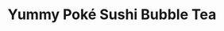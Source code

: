 ---
layout: place
title: "Yummy Poké Sushi Bubble Tea"
permalink: /connecticut/hamden/yummy-poke-sushi-bubble-tea.html
stateAbbr: CT
stateName: Connecticut
cityName: Hamden
seo:
  name: "Yummy Poké Sushi Bubble Tea"
  type: Restaurant
  links: null
description: "Yummy Poké Sushi Bubble Tea serves delicious sushi in Hamden, Connecticut. Try fresh Japanese dishes for a great dining experience. "
place_id: ChIJ5-iqWrHb54kR1NgohWHJgEk
photos:
  - name: >-
      places/ChIJ5-iqWrHb54kR1NgohWHJgEk/photos/AeeoHcKEdXhHOPzeUq1UgGEpa-4nTv5KULJJyEgoCZ9ohVn4dTYthNh-wJpyLkIj_J1cJ6BRmy8zg79mblgT0El3dcrHo7688ZpxCIvO5tBsUk3Eurzh5LXFNcbG79GBysVuJcOtrD73edP_DHq58RrXGzwltHdymGaV6rR9xmfUMC1GS9j41W66AsVuO8Fc1oxec_zgsDR8DCdBeNgqAojzj80LHijoMNDv1yprTMRhzUUP6rgfzvOXQIGXgCEfFnp3ufOeZYisufgcEf9nTTrWIyy59Z_sgTWOgU7oQ3UIpv0dTg
    widthPx: 1280
    heightPx: 1707
    authorAttributions:
      - displayName: Yummy Poké Sushi Bubble Tea
        uri: https://maps.google.com/maps/contrib/103336507486434896691
        photoUri: >-
          https://lh3.googleusercontent.com/a/ACg8ocL0-xyX_Y1cII-m5DUqsxmi4JbL4PjSstiyJVCHNvWKPaSPqA=s100-p-k-no-mo
    flagContentUri: >-
      https://www.google.com/local/imagery/report/?cb_client=maps_api_places.places_api&image_key=!1e10!2sAF1QipMQBoFyrqkJKq76iEbrp-I65l8eggH_KNGxsMUK&hl=en-US
    googleMapsUri: >-
      https://www.google.com/maps/place//data=!3m4!1e2!3m2!1sAF1QipMQBoFyrqkJKq76iEbrp-I65l8eggH_KNGxsMUK!2e10!4m2!3m1!1s0x89e7dbb15aaae8e7:0x4980c9618528d8d4
  - name: >-
      places/ChIJ5-iqWrHb54kR1NgohWHJgEk/photos/AeeoHcI92Q5kdIiHMc54Kx-W6yB7-pU3eC4ktWK4dL5g2g4-LhERArIPqkkZSFqLYhT8QER14Mnqd5sD4SsOjwEEqTrOfQ07gRdUYF7CwEAte6BWemAUwkX02OhqHwUyk7qyyLAuZtwChzFeAI6XqDllz8NPT1vHAQsFXZzeIYuvHrpX1KQjgAqo6ZTnJzcatORrAKsCY-MIGvgciPB3Ckwnj_vZqojUtx1guAWl4BZfid9QikxIwR-dZ60fkp8OfyF97G6x4ZgU7gmVUmxPnCDEwP_9NLHqaRlkY-M8nVqGXUVOEkhrcgKZMn_br5QQk6NazQ0r6qsFbQX0eigY07WEUIKpVmtmON5B2wUbeKfp-Crwh4-EEgP6yegViZ2EIN3XTvwihbQ3zn0TS2HPFq8lOqHOpURzwV_9F2tJl4OC9s6E_w
    widthPx: 3024
    heightPx: 4032
    authorAttributions:
      - displayName: Dacheng Zhao
        uri: https://maps.google.com/maps/contrib/103920059386355640801
        photoUri: >-
          https://lh3.googleusercontent.com/a/ACg8ocJcST7bJBi7LusurdHSFfqPTsu35QzW179bl91PIzrAyZR5sg=s100-p-k-no-mo
    flagContentUri: >-
      https://www.google.com/local/imagery/report/?cb_client=maps_api_places.places_api&image_key=!1e10!2sCIHM0ogKEICAgICbmeT5RA&hl=en-US
    googleMapsUri: >-
      https://www.google.com/maps/place//data=!3m4!1e2!3m2!1sCIHM0ogKEICAgICbmeT5RA!2e10!4m2!3m1!1s0x89e7dbb15aaae8e7:0x4980c9618528d8d4
  - name: >-
      places/ChIJ5-iqWrHb54kR1NgohWHJgEk/photos/AeeoHcJYhOEF7lgW58zB4rEZWvHzrdeHpDtc8so4T7mjzb40-ULeixJTITw6oEeeYRjvan7Rlr2mN0kGu4k0uymNEI7_EzqoDIpXFAtxjUqEB686AjarqF_TQz6Flcp0l_v2-42Gu7bjpAMT6zveugXE1GsCxztU3M6cT9mwW70jYLTWc1SVOPcU-udc5mDqDINa7qU_wxhwYUvN8wcq0qnObaGcHpGSAPNG_8vifHshAfNedjvNZRZs0FqEr2CCPOgH_tYnbnlQBq49jIA5qNbUZLMTiubXZgr5Eu83yXWa3jhMsDMwu99ZgdLhwdUGcoFP7vTJUBFGpc7idMz6aUti8-A4wN_A-ULupZdjq762znTa9gH7kYlYtQYiCRzytb-AmpGDu2u-bU1rviDRbA-nq4P4UD6ZYdbr0o-DMIzQdnJE4RpN
    widthPx: 3024
    heightPx: 4032
    authorAttributions:
      - displayName: Jeni Baker
        uri: https://maps.google.com/maps/contrib/110071358668087933916
        photoUri: >-
          https://lh3.googleusercontent.com/a-/ALV-UjW3MD9umtOOG7Qpzf0Az2dcudBvAA_IZmzqZ1TBJk5hyjytP96d=s100-p-k-no-mo
    flagContentUri: >-
      https://www.google.com/local/imagery/report/?cb_client=maps_api_places.places_api&image_key=!1e10!2sCIHM0ogKEICAgIDO3rPtzQE&hl=en-US
    googleMapsUri: >-
      https://www.google.com/maps/place//data=!3m4!1e2!3m2!1sCIHM0ogKEICAgIDO3rPtzQE!2e10!4m2!3m1!1s0x89e7dbb15aaae8e7:0x4980c9618528d8d4
  - name: >-
      places/ChIJ5-iqWrHb54kR1NgohWHJgEk/photos/AeeoHcIzUHFWQJDThnFshpr9HF478Yv6PDA2zc2xuBgZOKKd_aylghKI0KSqm_4m_ra8tveGSKfnMeuJ8kHC-2ZBNVaCDV2v9k6hvdq77iVUwHV7Igwm3zv8Lqh-MTydHwJe4p9EdSgY_dyLKoVFFskLRqeUP6BX3Cxj-Qjz237I4cspPWux-MlIbnzuO3CjWjDx7latOh0ijixd5aQJ-EBe3XcsBJuW00samU4a4hVAfE4-X5UfM3A5VVTlngfrrJRMHfEgrHFsY2KNHNq8lHKI2H9Yj5hXz00FsuxjkDLNpX5xM1sENumFpgPfbzi9vijdvFC1qEujZMTMF-ZpFf-1cwt_fKh-XQSwvgW3psyhqyR7rlH85dbioAK1jCPvImNR_EI_SfC1QIuMAyBljK_eJNwhTUdkK8TuULMt2K7PtkX9mRjZ
    widthPx: 4032
    heightPx: 3024
    authorAttributions:
      - displayName: David W Cox
        uri: https://maps.google.com/maps/contrib/105801498349573267423
        photoUri: >-
          https://lh3.googleusercontent.com/a-/ALV-UjVU8dJsRSmgMJ_hO8jkuS_OG-2q-vjU4LEFzj4MCu2N3sstkqE=s100-p-k-no-mo
    flagContentUri: >-
      https://www.google.com/local/imagery/report/?cb_client=maps_api_places.places_api&image_key=!1e10!2sCIHM0ogKEICAgIDOqbnwmwE&hl=en-US
    googleMapsUri: >-
      https://www.google.com/maps/place//data=!3m4!1e2!3m2!1sCIHM0ogKEICAgIDOqbnwmwE!2e10!4m2!3m1!1s0x89e7dbb15aaae8e7:0x4980c9618528d8d4
  - name: >-
      places/ChIJ5-iqWrHb54kR1NgohWHJgEk/photos/AeeoHcJwje7oUUlMgV1OrGfamFrlfPG3Y8QtyHdfWnPR2T4n-QnICVzCx3c5XKTJmyojV0TA0CdJ8V3WAY5hM8AlWkj1D1PmkSGrfrllgotFtGmv7MLftwavZ3W59Zgj78HMGr2DmK1ss1wka_hyFp-UHYHYVK0eGcN_sCDfI-UT9M0Bauv8t2svZHu4spGRsF1q21uCk1gx4l9R2brad33ptmZFyDpuB81d132EO20K9xKvz0xv2rXIwMzcu7W36VxeriYeZJuHOEgZVGGaBtnw5BMWMsy2UJffPQxSXMHsEfKMEYmebnwBwndb5BhhvuHlyGorLtSDWVG3aZVpGQO2qX266mT3C7e1f1RB6gEpz8VDkEc9-zU4jqzaq1XIKYy8aYBLyJKidgwahmtUZVCt7KUezMWgrhUaC6TlA8q7hqG-Ug
    widthPx: 4032
    heightPx: 3024
    authorAttributions:
      - displayName: Shirley Kuan
        uri: https://maps.google.com/maps/contrib/106136739886921019117
        photoUri: >-
          https://lh3.googleusercontent.com/a-/ALV-UjXMkYwg3CZcA_kIyjHR7cgQW9zZ4vvAnqvOud63XW9eUWebIqRHhg=s100-p-k-no-mo
    flagContentUri: >-
      https://www.google.com/local/imagery/report/?cb_client=maps_api_places.places_api&image_key=!1e10!2sCIHM0ogKEICAgIDWqqqpSQ&hl=en-US
    googleMapsUri: >-
      https://www.google.com/maps/place//data=!3m4!1e2!3m2!1sCIHM0ogKEICAgIDWqqqpSQ!2e10!4m2!3m1!1s0x89e7dbb15aaae8e7:0x4980c9618528d8d4
  - name: >-
      places/ChIJ5-iqWrHb54kR1NgohWHJgEk/photos/AeeoHcLrEzt-Qby9q--ENO7KqbtfUP1kkEtvsg5iiXrqvO2N7r-S4uA-wukbLSX1OO7MCo-GCD-riR3CeHCIeS4_XGE__jaFvoIXu1gX6b6yNv3nHbe9B-MMcJKP6DjMemXDg1zMPFz7gOrPsgFWBYLlSomTfDaIxplbVbReABjp4A09kon5a0q2GFIAFBYhD8Qofde9W9zxhz03UzbOFqEhUkp3HXfwj0FOXbCQfLPF-YXsb3l4TENAsHaGpq5oActXtODCqIPAfaq25oNY_bEx9ljw97FELKRk1MyNLaZTA-4Mfg
    widthPx: 1280
    heightPx: 1707
    authorAttributions:
      - displayName: Yummy Poké Sushi Bubble Tea
        uri: https://maps.google.com/maps/contrib/103336507486434896691
        photoUri: >-
          https://lh3.googleusercontent.com/a/ACg8ocL0-xyX_Y1cII-m5DUqsxmi4JbL4PjSstiyJVCHNvWKPaSPqA=s100-p-k-no-mo
    flagContentUri: >-
      https://www.google.com/local/imagery/report/?cb_client=maps_api_places.places_api&image_key=!1e10!2sAF1QipPW0zwVP2GHa5FPJZdGcxy3iYjhSlhp9WBZm2kd&hl=en-US
    googleMapsUri: >-
      https://www.google.com/maps/place//data=!3m4!1e2!3m2!1sAF1QipPW0zwVP2GHa5FPJZdGcxy3iYjhSlhp9WBZm2kd!2e10!4m2!3m1!1s0x89e7dbb15aaae8e7:0x4980c9618528d8d4
  - name: >-
      places/ChIJ5-iqWrHb54kR1NgohWHJgEk/photos/AeeoHcLuh-tel_Cw1CN0vp2ex0_28pWTBMsYeOG17MZ8g04WQDK_zRpxmwnu7w9t8cq-kpU1kn-D86hRdqU6HQNPqt1825u0sZ-IW0QZRmivPzBIwsETJeN_WQE9qV_H8uPxRjbokqzh5riUbbWoRpptVVF99rdEh-TWtugX9K2swI4u_ruxfB6NUCwjHfJrc0Pnd_0tblhv304nO5TvkppBoBlM7FiLbXVCwxYZlVeCfwk5npr9ZNc7szoKZrXGZAH4bhlL6b5unDWSi1i_N_9-2s41BaqdKS5Rt9DtpcJje2-eKzC2mjjzanmONlQWHmHw08x1mU2Go9zYWfi4vhTUS7OHbZDKC4h4T3K128J1qukmfNG_Iz7hv0arPz1IsoaCD5ZGgeIpdPzrgcbxZMIOkl7xtqiJnaYMTyo19ozq4Yv-a2Vv
    widthPx: 3000
    heightPx: 4000
    authorAttributions:
      - displayName: James Harakaly
        uri: https://maps.google.com/maps/contrib/101363891800193542474
        photoUri: >-
          https://lh3.googleusercontent.com/a-/ALV-UjWoHJpe5OHbpNxZJBdsc6XconaI8JZ7vvJUUCUMBs48bUs56-bOTw=s100-p-k-no-mo
    flagContentUri: >-
      https://www.google.com/local/imagery/report/?cb_client=maps_api_places.places_api&image_key=!1e10!2sCIHM0ogKEICAgIDPidL68wE&hl=en-US
    googleMapsUri: >-
      https://www.google.com/maps/place//data=!3m4!1e2!3m2!1sCIHM0ogKEICAgIDPidL68wE!2e10!4m2!3m1!1s0x89e7dbb15aaae8e7:0x4980c9618528d8d4
  - name: >-
      places/ChIJ5-iqWrHb54kR1NgohWHJgEk/photos/AeeoHcIWh1Uf3imoI3GuNtfFc6PQrvZ5hsVTsNI_lDwn1BBy8YjPUYKzPYW0UvIsaa8Gc96nm4JrNjdgKLNNePQGkfC-gP38ATMDIw5774aZpqRLT2q3oSiQEBnQ9eTOdVEwmny6-nW3GU_l5sHB_ENIZjmkrho_SnyhKVhUY-AddCzizsp7x6Cr-fWhOGMrpnypmMOe3s13cYirlboE1PEB9H0Vo3Z1Il9o0e0d4SzEvsnX99J8M2MwktKcA4gGgrT5kIhN6QmbIh06j8BggjfVimnRwWgCzPXyqh6CRvu0IKudFg
    widthPx: 1280
    heightPx: 1707
    authorAttributions:
      - displayName: Yummy Poké Sushi Bubble Tea
        uri: https://maps.google.com/maps/contrib/103336507486434896691
        photoUri: >-
          https://lh3.googleusercontent.com/a/ACg8ocL0-xyX_Y1cII-m5DUqsxmi4JbL4PjSstiyJVCHNvWKPaSPqA=s100-p-k-no-mo
    flagContentUri: >-
      https://www.google.com/local/imagery/report/?cb_client=maps_api_places.places_api&image_key=!1e10!2sAF1QipOcfhYOS7a8BgN7NE6750_6K75VZEzHuzqz3qef&hl=en-US
    googleMapsUri: >-
      https://www.google.com/maps/place//data=!3m4!1e2!3m2!1sAF1QipOcfhYOS7a8BgN7NE6750_6K75VZEzHuzqz3qef!2e10!4m2!3m1!1s0x89e7dbb15aaae8e7:0x4980c9618528d8d4
  - name: >-
      places/ChIJ5-iqWrHb54kR1NgohWHJgEk/photos/AeeoHcKdLy3UH8zgjNeqAXzKnASg_hcuuiTQVHat41AOMefl16OtNFeDZ7NQED2qivCxciwa1D75wVJZaCneOW0RlxxAGr-AMZcB7QqWFpN4PgIvMvCOERp9z7mrHOLa4gsnJQ9g2QTMqXKBsDxoU1wxOhc_-JHojMs0jQ_N2kwe4LSxkTznsRT2POKy0Z8XgrFViMnNR27ICqk-ZfyL5WeTRss_xP4rb_JWwTaX6z7-uByKllxCl6hJPwbpIvoRIfV-Wha5bI_YDslYj4x4rZuxCp0j7BkYVbOOW3KjWRMMfJfuHGkeAKhDUAGox0a8lCdKKNanSSFs6pxv5Qbih_tOgBFLVRDWv5Q7HJGgLSXCQ16nQOy16e86TCAPG4fyonOSrKa__aUpMepcqYZYPdI3UHvHzu2fzl1QUNJvdaz7vGcM7vpn
    widthPx: 3024
    heightPx: 4032
    authorAttributions:
      - displayName: Andrea Vitola
        uri: https://maps.google.com/maps/contrib/108402006442786024458
        photoUri: >-
          https://lh3.googleusercontent.com/a/ACg8ocK0YknEqop2QLgRvSWbUDrQXGZIXgVc4d7JfIJeNmQPDF0_OA=s100-p-k-no-mo
    flagContentUri: >-
      https://www.google.com/local/imagery/report/?cb_client=maps_api_places.places_api&image_key=!1e10!2sCIHM0ogKEICAgICO4pyCxQE&hl=en-US
    googleMapsUri: >-
      https://www.google.com/maps/place//data=!3m4!1e2!3m2!1sCIHM0ogKEICAgICO4pyCxQE!2e10!4m2!3m1!1s0x89e7dbb15aaae8e7:0x4980c9618528d8d4
  - name: >-
      places/ChIJ5-iqWrHb54kR1NgohWHJgEk/photos/AeeoHcJPyZYncLxRVsxd0-gyj6sVL5_HECOR4czYHJXNs8G0FYRVYCy-x3gRavdvMw5wYwwbQ0BVTOTZpFEllF-zihED45MMcE4puez74xVqRjjPL3mv0AMevjOlYR9Egasz_ok38AMlCw-kT_ko1KPbe1wFyCBP3Zb_kIUZRmMGJz13UYbijpj61IP_kEDyVLC3A81zQ8rrc6jsl3NtWMWJrQoKnG5htqMcM1pQ9sdfkBC9Hw5cDVINmq4luS-ol_0aPeNOCmNEwe2d8QWgOdkFprdspHTwX4iXWk8MAVVCZyrwiWn9UKgfy2_-yty7DwmkAVFUZo8ZfSWf5K7PuvO8vEhzeQ-eCAkKB46YkRVrd-SGykdwkrXQCXNcQ-rBc7g2m3i1hvFVpqdfeuBQQsRREoJXdz163lBR4G5w22hRIFsQzgSr
    widthPx: 2268
    heightPx: 4032
    authorAttributions:
      - displayName: Ian Hutchinson
        uri: https://maps.google.com/maps/contrib/108516089933360265587
        photoUri: >-
          https://lh3.googleusercontent.com/a-/ALV-UjXyi72iHAxhm7yT6wuOQ1CGiI4Why8taZDovoO1Bq9VQlEvLHyH=s100-p-k-no-mo
    flagContentUri: >-
      https://www.google.com/local/imagery/report/?cb_client=maps_api_places.places_api&image_key=!1e10!2sCIHM0ogKEICAgID7m-aBrQE&hl=en-US
    googleMapsUri: >-
      https://www.google.com/maps/place//data=!3m4!1e2!3m2!1sCIHM0ogKEICAgID7m-aBrQE!2e10!4m2!3m1!1s0x89e7dbb15aaae8e7:0x4980c9618528d8d4
address: 2472 Whitney Ave, Hamden, CT 06518, USA
street: 2472 Whitney Ave
city: Hamden
state: CT
zip: '06518'
country: USA
neighborhood: null
latitude: '41.387081'
longitude: '-72.900913'
accessibility_options:
  wheelchairAccessibleParking: true
  wheelchairAccessibleEntrance: true
  wheelchairAccessibleRestroom: true
business_status: CLOSED_TEMPORARILY
name: Yummy Poké Sushi Bubble Tea
google_maps_links:
  directionsUri: >-
    https://www.google.com/maps/dir//''/data=!4m7!4m6!1m1!4e2!1m2!1m1!1s0x89e7dbb15aaae8e7:0x4980c9618528d8d4!3e0
  placeUri: https://maps.google.com/?cid=5296454582470760660
  writeAReviewUri: >-
    https://www.google.com/maps/place//data=!4m3!3m2!1s0x89e7dbb15aaae8e7:0x4980c9618528d8d4!12e1
  reviewsUri: >-
    https://www.google.com/maps/place//data=!4m4!3m3!1s0x89e7dbb15aaae8e7:0x4980c9618528d8d4!9m1!1b1
  photosUri: >-
    https://www.google.com/maps/place//data=!4m3!3m2!1s0x89e7dbb15aaae8e7:0x4980c9618528d8d4!10e5
primary_type: Sushi Restaurant
opening_hours:
  regular: null
  current: null
secondary_opening_hours:
  regular:
    weekdayDescriptions: null
    type: null
  current:
    weekdayDescriptions: null
    type: null
phone: null
price_level: null
price_range: null
rating: null
rating_count: 0
website: null
reviews: null
parking_options: null
payment_options: null
allow_dogs: null
curbside_pickup: null
delivery: null
dine_in: null
good_for_children: null
good_for_groups: null
good_for_sports: null
live_music: null
menu_for_children: null
outdoor_seating: null
reservable: null
restroom: null
serves_beer: null
serves_breakfast: null
serves_brunch: null
serves_cocktails: null
serves_coffee: null
serves_dinner: null
serves_dessert: null
serves_lunch: null
serves_vegetarian_food: null
serves_wine: null
takeout: null
summary: null

---
